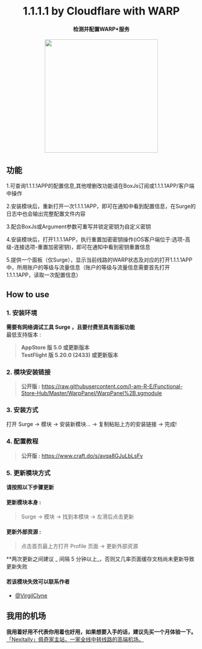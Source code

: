 <h1 align="center">1.1.1.1 by Cloudflare with WARP</h1>

<h4 align="center">检测并配置WARP+服务</h4>

<p align="center">
<img src="https://raw.githubusercontent.com/Rabbit-Spec/Surge/Master/Module/Panel/WARP/img/1.PNG" width="300"></img>
</p>

## 功能
1.可查询1.1.1.1APP的配置信息,其他增删改功能请在BoxJs订阅或1.1.1.1APP/客户端中操作<br>

2.安装模块后，重新打开一次1.1.1.1APP，即可在通知中看到配置信息，在Surge的日志中也会输出完整配置文件内容<br>

3.配合BoxJs或Argument参数可重写并锁定密钥为自定义密钥<br>

4.安装模块后，打开1.1.1.1APP，执行重置加密密钥操作(iOS客户端位于:选项-高级-连接选项-重置加密密钥)，即可在通知中看到密钥重置信息<br>

5.提供一个面板（仅Surge），显示当前线路的WARP状态及对应的打开1.1.1.1APP中，所用账户的等级与流量信息（账户的等级与流量信息需要首先打开1.1.1.1APP，读取一次配置信息）<br>

## How to use
### 1. 安装环境
**需要有网络调试工具 Surge ，且要付费至具有面板功能**<br>
最低支持版本 :<br>
>**AppStore 版 5.0 或更新版本**<br>
>**TestFlight 版 5.20.0 (2433) 或更新版本**

### 2. 模块安装链接
> **公开版 :** https://raw.githubusercontent.com/I-am-R-E/Functional-Store-Hub/Master/WarpPanel/WarpPanel%2B.sgmodule<br>

### 3. 安装方式
打开 Surge -> 模块 -> 安装新模块... -> 复制粘贴上方的安装链接 -> 完成!

### 4. 配置教程
> **公开版 :** https://www.craft.do/s/avqa8GJuLbLsFv<br>

### 5. 更新模块方式
**请按照以下步骤更新**<br>
#### 更新模块本身 : 
>Surge -> 模块 -> 找到本模块 -> 左滑后点击更新<br>
#### 更新外部资源 : 
>点击首页最上方打开 Profile 页面 -> 更新外部资源 <br>

**两次更新之间建议 _ 间隔 5 分钟以上_，否则又几率页面缓存文档尚未更新导致更新失败<br>

#### 若该模块失效可以联系作者
- [@VirgilClyne](https://github.com/VirgilClyne)

## 我用的机场
**我用着好用不代表你用着也好用，如果想要入手的话，建议先买一个月体验一下。**<br>
[「Nexitally」佩奇家主站，一家全线中转线路的高端机场。](https://naixii.com/signupbyemail.aspx?MemberCode=0b532ff85dda43e595fb1ae17843ae6d20211110231626) <br>
